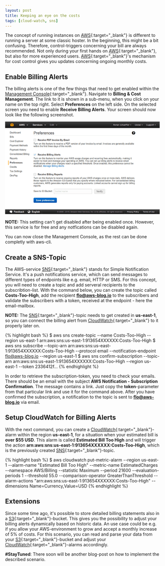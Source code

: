```yaml
---
layout: post
title: Keeping an eye on the costs
tags: [cloud-watch, sns]
---
```


The concept of running instances on [AWS](http://aws.amazon.com){:target="_blank"} is different to running a server at some classic hoster. In the beginning, this might be a bit confusing. Therefore, control-triggers concerning your bill are always recommended. Not only during your first hands on [AWS](http://aws.amazon.com){:target="_blank"}, but also for more experienced users. [AWS](http://aws.amazon.com){:target="_blank"}'s mechanism for cost control gives you updates concerning ongoing monthly costs.

## Enable Billing Alerts

The billing alerts is one of the few things that need to get enabled within the [Management Console](https://console.aws.amazon.com){:target="_blank"}. Navigate to **Billing & Cost Management**. The link to it is shown in a sub-menu, when you click on your name on the top right. Select **Preferences** on the left side. On the selected screen you need to enable **Receive Billing Alerts**. Your screen should now look like the following screenshot.

![Recieve Billing Alerts](/images/cost-control.png)

**NOTE:** This setting can't get disabled after being enabled once. However, this service is for free and any notfications can be disabled again.

You can now close the Management Console, as the rest can be done completly with aws-cli.

## Create a SNS-Topic

The AWS-service [SNS](http://aws.amazon.com/sns/){:target="_blank"} stands for Simple Notification Service. It's a push notifications service, which can send messages to different types of endpoints like e.g. email, HTTP or SMS. For this concept, you will need to create a topic and add serveral recipients to the subscribtion-list. With the command below, you can create the topic called **Costs-Too-High**, add the recipient **flo@aws-blog.io** to the subscribers and validate the subscribers with a token, received at the endpoint - here the email-mailbox.

**NOTE:** The [SNS](http://aws.amazon.com/sns/){:target="_blank"}-topic needs to get created in **us-east-1**, so you can connect the billing alert from [CloudWatch](http://aws.amazon.com/cloudwatch/){:target="_blank"} to it properly later on.

{% highlight bash %}
$ aws sns create-topic --name Costs-Too-High --region us-east-1
arn:aws:sns:us-east-1:913654XXXXXX:Costs-Too-High
$ aws sns subscribe --topic-arn arn:aws:sns:us-east-1:913654XXXXXX:Costs-Too-High --protocol email --notification-endpoint flo@aws-blog.io --region us-east-1
$ aws sns confirm-subscription --topic-arn arn:aws:sns:us-east-1:913654XXXXXX:Costs-Too-High --region us-east-1 --token 2336412f...
{% endhighlight %}

In order to retrieve the subscription-token, you need to check your emails. There should be an email with the subject **AWS Notification - Subscription Confirmation**. The message contains a link. Just copy the **token**-parameter from that particular link and use it for the command above. After you have confirmed the subscription, a notification to the topic is sent to **flo@aws-blog.io** via email.

## Setup CloudWatch for Billing Alerts

With the next command, you can create a [CloudWatch](http://aws.amazon.com/cloudwatch/){:target="_blank"}-alarm within the region **us-east-1**, for a situation when your estimated bill is **over $55 USD**. This alarm is called **Estimated Bill Too High** and will trigger the action **arn:aws:sns:us-east-1:913654XXXXXX:Costs-Too-High**, which is the previously created [SNS](http://aws.amazon.com/sns/){:target="_blank"}-topic.

{% highlight bash %}
$ aws cloudwatch put-metric-alarm --region us-east-1 --alarm-name "Estimated Bill Too High" --metric-name EstimatedCharges --namespace AWS/Billing --statistic Maximum --period 21600 --evaluation-periods 1 --threshold 55.0 --comparison-operator GreaterThanThreshold --alarm-actions "arn:aws:sns:us-east-1:913654XXXXXX:Costs-Too-High" --dimensions  Name=Currency,Value=USD 
{% endhighlight %}

## Extensions

Since some time ago, it's possible to store detailed billing statements also in a [S3](http://aws.amazon.com/s3/){:target="_blank"}-bucket. This gives you the possibility to adjust your billing alerts dynamically based on historic data. An use case could be e.g. if you allow your AWS-environment to grow and accept a monthly increase of 5% of costs. For this scenario, you can read and parse your data from your [S3](http://aws.amazon.com/s3/){:target="_blank"}-bucket and adjust your [CloudWatch](http://aws.amazon.com/cloudwatch/){:target="_blank"}-alarms accordingly. 

**#StayTuned**: There soon will be another blog-post on how to implement the described scenario.

